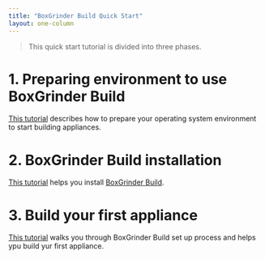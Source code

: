 ```yaml
---
title: "BoxGrinder Build Quick Start"
layout: one-column
---
```


> This quick start tutorial is divided into three phases.

# 1. Preparing environment to use BoxGrinder Build

[This tutorial][prepare] describes how to prepare your operating system environment to start building appliances.

# 2. BoxGrinder Build installation

[This tutorial][install] helps you install [BoxGrinder Build][build].

# 3. Build your first appliance

[This tutorial][build] walks you through BoxGrinder Build set up process and helps ypu build yur first appliance.

[bgbuild]: /build

[prepare]: /tutorials/boxgrinder-build-quick-start/preparing-environment
[install]: /tutorials/boxgrinder-build-quick-start/installation
[build]: /tutorials/boxgrinder-build-quick-start/build-your-first-appliance
